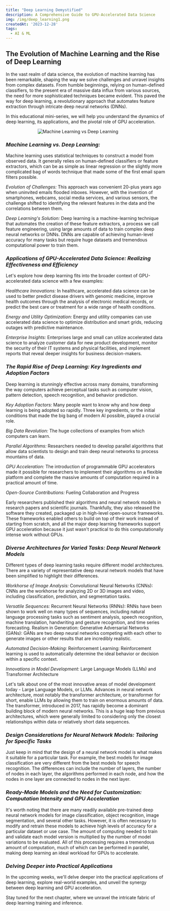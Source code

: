 ```yaml
---
title: "Deep Learning Demystified"
description: A Comprehensive Guide to GPU-Accelerated Data Science
img: /img/deep_learning1.png
createdAt: '2023-12-28'
tags:
  - AI & ML
---
```

## The Evolution of Machine Learning and the Rise of Deep Learning
In the vast realm of data science, the evolution of machine learning has been remarkable, shaping the way we solve challenges and unravel insights from complex datasets. From humble beginnings, relying on human-defined classifiers, to the present era of massive data influx from various sources, the need for more sophisticated techniques became evident. This paved the way for deep learning, a revolutionary approach that automates feature extraction through intricate deep neural networks (DNNs).

In this educational mini-series, we will help you understand the dynamics of deep learning, its applications, and the pivotal role of GPU acceleration.

<div style="width: 60%; margin: 0 auto;">
<img alt="Machine Learning vs Deep Learning" src="/img/deep_learning2.png" />
</div>

### ***Machine Learning vs. Deep Learning:***

Machine learning uses statistical techniques to construct a model from observed data. It generally relies on human-defined classifiers or feature extractors, which can be as simple as linear regression or the slightly more complicated bag of words technique that made some of the first email spam filters possible.

_Evolution of Challenges:_ This approach was convenient 20-plus years ago when uninvited emails flooded inboxes. However, with the invention of smartphones, webcams, social media services, and various sensors, the challenge shifted to identifying the relevant features in the data and the correlations between them.

_Deep Learning's Solution:_ Deep learning is a machine-learning technique that automates the creation of these feature extractors, a process we call feature engineering, using large amounts of data to train complex deep neural networks or DNNs. DNNs are capable of achieving human-level accuracy for many tasks but require huge datasets and tremendous computational power to train them.

### ***Applications of GPU-Accelerated Data Science: Realizing Effectiveness and Efficiency***

Let's explore how deep learning fits into the broader context of GPU-accelerated data science with a few examples:

_Healthcare Innovations:_ In healthcare, accelerated data science can be used to better predict disease drivers with genomic medicine, improve health outcomes through the analysis of electronic medical records, or predict the best care or treatment for a wide range of health conditions.

_Energy and Utility Optimization:_ Energy and utility companies can use accelerated data science to optimize distribution and smart grids, reducing outages with predictive maintenance.

_Enterprise Insights:_ Enterprises large and small can utilize accelerated data science to analyze customer data for new product development, monitor the security of their IT systems and physical facilities, and implement reports that reveal deeper insights for business decision-makers.

### ***The Rapid Rise of Deep Learning: Key Ingredients and Adoption Factors***

Deep learning is stunningly effective across many domains, transforming the way computers achieve perceptual tasks such as computer vision, pattern detection, speech recognition, and behavior prediction.

_Key Adoption Factors:_ Many people want to know why and how deep learning is being adopted so rapidly. Three key ingredients, or the initial conditions that made the big bang of modern AI possible, played a crucial role.

_Big Data Revolution:_ The huge collections of examples from which computers can learn.

_Parallel Algorithms:_ Researchers needed to develop parallel algorithms that allow data scientists to design and train deep neural networks to process mountains of data.

_GPU Acceleration:_ The introduction of programmable GPU accelerators made it possible for researchers to implement their algorithms on a flexible platform and complete the massive amounts of computation required in a practical amount of time.

_Open-Source Contributions:_ Fueling Collaboration and Progress

Early researchers published their algorithms and neural network models in research papers and scientific journals. Thankfully, they also released the software they created, packaged up in high-level open-source frameworks. These frameworks enabled others to build on top of their work instead of starting from scratch, and all the major deep learning frameworks support GPU acceleration because it just wasn't practical to do this computationally intense work without GPUs.

### ***Diverse Architectures for Varied Tasks: Deep Neural Network Models***

Different types of deep learning tasks require different model architectures. There are a variety of representative deep neural network models that have been simplified to highlight their differences.

_Workhorse of Image Analysis:_ Convolutional Neural Networks (CNNs): CNNs are the workhorse for analyzing 2D or 3D images and video, including classification, prediction, and segmentation tasks.

_Versatile Sequences:_ Recurrent Neural Networks (RNNs): RNNs have been shown to work well on many types of sequences, including natural language processing tasks such as sentiment analysis, speech recognition, machine translation, handwriting and gesture recognition, and time series forecasting.
Realism in Generation: Generative Adversarial Networks (GANs): GANs are two deep neural networks competing with each other to generate images or other results that are incredibly realistic.

_Automated Decision-Making:_ Reinforcement Learning: Reinforcement learning is used to automatically determine the ideal behavior or decision within a specific context.

_Innovations in Model Development:_ Large Language Models (LLMs) and Transformer Architecture

Let's talk about one of the most innovative areas of model development today - Large Language Models, or LLMs. Advances in neural network architecture, most notably the transformer architecture, or transformer for short, enable LLMs by allowing them to train on enormous amounts of data. The transformer, introduced in 2017, has rapidly become a dominant building block of modern neural networks. This is a huge leap from previous architectures, which were generally limited to considering only the closest relationships within data or relatively short data sequences.

### ***Design Considerations for Neural Network Models: Tailoring for Specific Tasks***

Just keep in mind that the design of a neural network model is what makes it suitable for a particular task. For example, the best models for image classification are very different from the best models for speech recognition. The differences can include the number of layers, the number of nodes in each layer, the algorithms performed in each node, and how the nodes in one layer are connected to nodes in the next layer.

### ***Ready-Made Models and the Need for Customization: Computation Intensity and GPU Acceleration***

It's worth noting that there are many readily available pre-trained deep neural network models for image classification, object recognition, image segmentation, and several other tasks. However, it is often necessary to modify and retrain these models to achieve high levels of accuracy for a particular dataset or use case. The amount of computing needed to train and validate each model version is multiplied by the number of model variations to be evaluated. All of this processing requires a tremendous amount of computation, much of which can be performed in parallel, making deep learning an ideal workload for GPUs to accelerate.

### ***Delving Deeper into Practical Applications***

In the upcoming weeks, we'll delve deeper into the practical applications of deep learning, explore real-world examples, and unveil the synergy between deep learning and GPU acceleration. 

Stay tuned for the next chapter, where we unravel the intricate fabric of deep learning training and inference.
